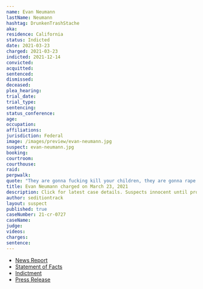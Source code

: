 ```yaml
---
name: Evan Neumann
lastName: Neumann
hashtag: DrunkenTrashStache
aka:
residence: California
status: Indicted
date: 2021-03-23
charged: 2021-03-23
indicted: 2021-12-14
convicted:
acquitted:
sentenced:
dismissed:
deceased:
plea_hearing:
trial_date:
trial_type:
sentencing:
status_conference:
age:
occupation:
affiliations:
jurisdiction: Federal
image: /images/preview/evan-neumann.jpg
suspect: evan-neumann.jpg
booking:
courtroom:
courthouse:
raid:
perpwalk:
quote: "They are gonna fucking kill your children, they are gonna rape them, they are gonna imprison them, and you're defending the people that are going to do this to your children."
title: Evan Neumann charged on March 23, 2021
description: Click for latest case details. Suspects innocent until proven guilty.
author: seditiontrack
layout: suspect
published: true
caseNumber: 21-cr-0727
caseName:
judge:
videos:
charges:
sentence:
---
```

- [News Report](https://abc7news.com/evan-neumann-mill-valley-fbi-most-wanted-list/10882741/)
- [Statement of Facts](https://extremism.gwu.edu/sites/g/files/zaxdzs2191/f/Evan%20Neumann%20Statement%20of%20Facts.pdf)
- [Indictment](https://www.justice.gov/usao-dc/case-multi-defendant/file/1460291/download)
- [Press Release](https://www.justice.gov/usao-dc/pr/california-man-indicted-charges-assaulting-law-enforcement-during-jan-6-capitol-breach)
